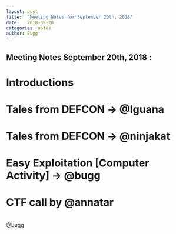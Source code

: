 ```yaml
---
layout: post
title:  "Meeting Notes for September 20th, 2018"
date:   2018-09-20
categories: notes
author: Bugg
---
```

## Meeting Notes September 20th, 2018 :

# Introductions

# Tales from DEFCON -> @Iguana

# Tales from DEFCON -> @ninjakat

# Easy Exploitation [Computer Activity] -> @bugg

# CTF call by @annatar

<br>
@Bugg
